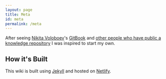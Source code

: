 ```yaml
---
layout: page
title: Meta
id: meta
permalink: /meta
---
```


After seeing [Nikita Voloboev](https://nikitavoloboev.xyz/)'s [GitBook](https://wiki.nikitavoloboev.xyz/) and [other people who have public a knowledge repository](https://github.com/RichardLitt/meta-knowledge#repositories) I was inspired to start my own.

## How it's Built

This wiki is built using [Jekyll](https://jekyllrb.org/) and hosted on [Netlify](https://netlify.com/).

